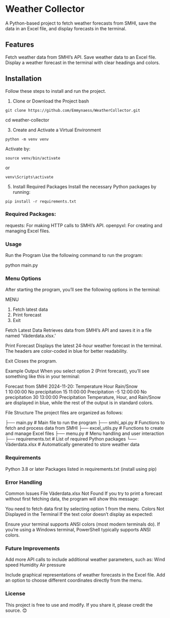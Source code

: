 # Weather Collector
A Python-based project to fetch weather forecasts from SMHI, save the data in an Excel file, and display forecasts in the terminal.

## Features
Fetch weather data from SMHI’s API.
Save weather data to an Excel file.
Display a weather forecast in the terminal with clear headings and colors.

## Installation
Follow these steps to install and run the project.

1. Clone or Download the Project
bash

```git clone https://github.com/Emmynaess/WeatherCollector.git```

cd weather-collector

3. Create and Activate a Virtual Environment
 
```python -m venv venv```

Activate by:

```source venv/bin/activate```

or

```venv\Scripts\activate```

5. Install Required Packages
Install the necessary Python packages by running:

```pip install -r requirements.txt```

### Required Packages:
requests: For making HTTP calls to SMHI’s API.
openpyxl: For creating and managing Excel files.

### Usage
Run the Program
Use the following command to run the program:

python main.py

### Menu Options
After starting the program, you’ll see the following options in the terminal:


MENU
1. Fetch latest data
2. Print forecast
9. Exit

Fetch Latest Data
Retrieves data from SMHI’s API and saves it in a file named 'Väderdata.xlsx.'

Print Forecast
Displays the latest 24-hour weather forecast in the terminal. The headers are color-coded in blue for better readability.

Exit
Closes the program.

Example Output
When you select option 2 (Print forecast), you’ll see something like this in your terminal:

Forecast from SMHI 2024-11-20:
Temperature      Hour            Rain/Snow      
1                10:00:00        No precipitation
15               11:00:00        Precipitation
-5               12:00:00        No precipitation
30               13:00:00        Precipitation
Temperature, Hour, and Rain/Snow are displayed in blue, while the rest of the output is in standard colors.

File Structure
The project files are organized as follows:

├── main.py                # Main file to run the program
├── smhi_api.py            # Functions to fetch and process data from SMHI
├── excel_utils.py         # Functions to create and manage Excel files
├── menu.py                # Menu handling and user interaction
├── requirements.txt       # List of required Python packages
└── Väderdata.xlsx         # Automatically generated to store weather data

### Requirements
Python 3.8 or later
Packages listed in requirements.txt (install using pip)


### Error Handling
Common Issues
File Väderdata.xlsx Not Found
If you try to print a forecast without first fetching data, the program will show this message:

You need to fetch data first by selecting option 1 from the menu.
Colors Not Displayed in the Terminal
If the text color doesn’t display as expected:

Ensure your terminal supports ANSI colors (most modern terminals do).
If you’re using a Windows terminal, PowerShell typically supports ANSI colors.


### Future Improvements
Add more API calls to include additional weather parameters, such as:
Wind speed
Humidity
Air pressure

Include graphical representations of weather forecasts in the Excel file.
Add an option to choose different coordinates directly from the menu.


### License
This project is free to use and modify. If you share it, please credit the source. 😊
